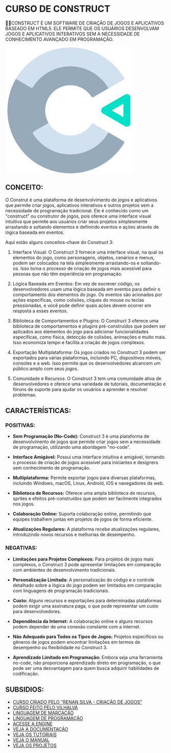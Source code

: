 # CURSO DE CONSTRUCT 
👨‍⚖️CONSTRUCT É UM SOFTWARE DE CRIAÇÃO DE JOGOS E APLICATIVOS BASEADO EM HTML5. ELE PERMITE QUE OS USUÁRIOS DESENVOLVAM JOGOS E APLICATIVOS INTERATIVOS SEM A NECESSIDADE DE CONHECIMENTO AVANÇADO EM PROGRAMAÇÃO.

<img src="FOTO.png" align="center" width="400"> <br>

## CONCEITO:
O Construt é uma plataforma de desenvolvimento de jogos e aplicativos que permite criar jogos, aplicativos interativos e outros projetos sem a necessidade de programação tradicional. Ele é conhecido como um "construct" ou construtor de jogos, pois oferece uma interface visual intuitiva que permite aos usuários criar seus projetos simplesmente arrastando e soltando elementos e definindo eventos e ações através de lógica baseada em eventos.

Aqui estão alguns conceitos-chave do Construct 3:

1. Interface Visual: O Construct 3 fornece uma interface visual, na qual os elementos do jogo, como personagens, objetos, cenários e menus, podem ser colocados na tela simplesmente arrastando-os e soltando-os. Isso torna o processo de criação de jogos mais acessível para pessoas que não têm experiência em programação.

2. Lógica Baseada em Eventos: Em vez de escrever código, os desenvolvedores usam uma lógica baseada em eventos para definir o comportamento dos elementos do jogo. Os eventos são acionados por ações específicas, como colisões, cliques do mouse ou teclas pressionadas, e você pode definir quais ações devem ocorrer em resposta a esses eventos.

3. Biblioteca de Comportamentos e Plugins: O Construct 3 oferece uma biblioteca de comportamentos e plugins pré-construídos que podem ser aplicados aos elementos do jogo para adicionar funcionalidades específicas, como física, detecção de colisões, animações e muito mais. Isso economiza tempo e facilita a criação de jogos complexos.

4. Exportação Multiplataforma: Os jogos criados no Construct 3 podem ser exportados para várias plataformas, incluindo PC, dispositivos móveis, consoles e a web. Isso permite que os desenvolvedores alcancem um público amplo com seus jogos.

5. Comunidade e Recursos: O Construct 3 tem uma comunidade ativa de desenvolvedores e oferece uma variedade de tutoriais, documentação e fóruns de suporte para ajudar os usuários a aprender e resolver problemas.

## CARACTERÍSTICAS:
### POSITIVAS:
- **Sem Programação (No-Code):** Construct 3 é uma plataforma de desenvolvimento de jogos que permite criar jogos sem a necessidade de programação, utilizando uma abordagem "no-code".

- **Interface Amigável:** Possui uma interface intuitiva e amigável, tornando o processo de criação de jogos acessível para iniciantes e designers sem conhecimento de programação.

- **Multiplataforma:** Permite exportar jogos para diversas plataformas, incluindo Windows, macOS, Linux, Android, iOS e navegadores da web.

- **Biblioteca de Recursos:** Oferece uma ampla biblioteca de recursos, sprites e efeitos pré-construídos que podem ser facilmente integrados nos jogos.

- **Colaboração Online:** Suporta colaboração online, permitindo que equipes trabalhem juntas em projetos de jogos de forma eficiente.

- **Atualizações Regulares:** A plataforma recebe atualizações regulares, introduzindo novos recursos e melhorias de desempenho.

### NEGATIVAS:
- **Limitações para Projetos Complexos:** Para projetos de jogos mais complexos, o Construct 3 pode apresentar limitações em comparação com ambientes de desenvolvimento tradicionais.

- **Personalização Limitada:** A personalização do código e o controle detalhado sobre a lógica do jogo podem ser limitados em comparação com linguagens de programação tradicionais.

- **Custo:** Alguns recursos e exportações para determinadas plataformas podem exigir uma assinatura paga, o que pode representar um custo para desenvolvedores.

- **Dependência da Internet:** A colaboração online e alguns recursos podem depender de uma conexão constante com a internet.

- **Não Adequado para Todos os Tipos de Jogos:** Projetos específicos ou gêneros de jogos podem encontrar limitações em termos de desempenho ou flexibilidade no Construct 3.

- **Aprendizado Limitado em Programação:** Embora seja uma ferramenta no-code, não proporciona aprendizado direto em programação, o que pode ser uma desvantagem para quem busca adquirir habilidades de codificação.

## SUBSIDIOS:
- [CURSO CRIADO PELO "RENAN SILVA - CRIAÇÃO DE JOGOS"](https://youtube.com/playlist?list=PLYOZqxNe79xL1Y7yXGZoPED-CNcqTTxJg&si=auMxr9LeOPiZEs-S)
- [CURSO FEITO PELO VILHALVA](https://github.com/VILHALVA)
- [LINGUAGEM DE MARCAÇÃO](https://github.com/VILHALVA/CURSO-DE-HTML-E-CSS)
- [LINGUAGEM DE PROGRAMAÇÃO](https://github.com/VILHALVA/CURSO-DE-JAVASCRIPT)
- [ACESSE A ENGINE](https://www.construct.net/en/register)
- [VEJA A DOCUMENTAÇÃO](https://www.construct.net/en/make-games/manuals/construct-3)
- [VEJA OS TUTORIAIS](https://www.construct.net/en/tutorials)
- [VEJA O MANUAL](./MANUAL.md)
- [VEJA OS PROJETOS](https://github.com/VILHALVA?tab=repositories&q=topic:CONSTRUCT)